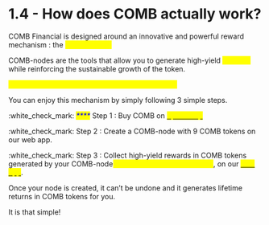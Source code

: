 # 1.4 - How does COMB actually work?

COMB Financial is designed around an innovative and powerful reward mechanism : the <mark style="color:yellow;">**COMB-nodes**</mark>

COMB-nodes are the tools that allow you to generate high-yield <mark style="color:yellow;">**rewards**</mark> while reinforcing the sustainable growth of the token.&#x20;

_<mark style="color:yellow;">**9 COMB = 1 COMB Node = 0.08 COMB every day.**</mark>_

You can enjoy this mechanism by simply following 3 simple steps.&#x20;

:white\_check\_mark: _<mark style="color:blue;">****</mark>_ Step 1 : Buy COMB on [<mark style="color:yellow;">SpiritSwap</mark>](https://swap.spiritswap.finance/#/exchange/swap/0xae45a827625116d6c0c40b5d7359ecf68f8e9afd) <mark style="color:yellow;"></mark>&#x20;

:white\_check\_mark: Step 2 : Create a COMB-node with 9 COMB tokens on our web app.

:white\_check\_mark: Step 3 : Collect high-yield rewards in COMB tokens generated by your COMB-node<mark style="color:yellow;">**, 6 times a day, every 4 hours**</mark>, on our [<mark style="color:yellow;">web app</mark>](https://app.comb.financial).

Once your node is created, it can’t be undone and it generates lifetime returns in COMB tokens for you.

It is that simple!
